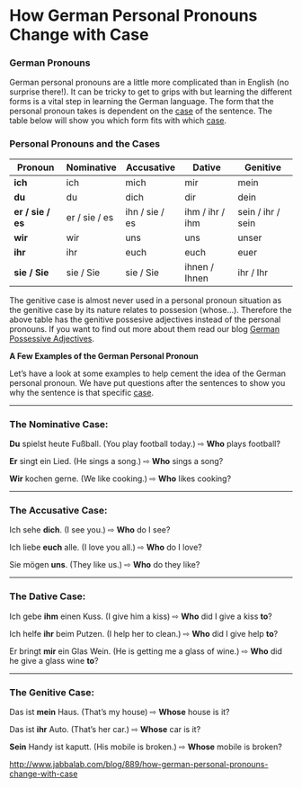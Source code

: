 # How German Personal Pronouns Change with Case

### German Pronouns

German personal pronouns are a little more complicated than in English (no surprise there!). It can be tricky to get to grips with but learning the different forms is a vital step in learning the German language. The form that the personal pronoun takes is dependent on the [case](http://www.jabbalab.com/blog/795/how-the-german-cases-work-nominative-accusative-dative-and-genetive) of the sentence. The table below will show you which form fits with which [case](http://www.jabbalab.com/blog/795/how-the-german-cases-work-nominative-accusative-dative-and-genetive).  

### Personal Pronouns and the Cases

| Pronoun           | Nominative    | Accusative     | Dative          | Genitive          |
| ----------------- | ------------- | -------------- | --------------- | ----------------- |
| **ich**           | ich           | mich           | mir             | mein              |
| **du**            | du            | dich           | dir             | dein              |
| **er / sie / es** | er / sie / es | ihn / sie / es | ihm / ihr / ihm | sein / ihr / sein |
| **wir**           | wir           | uns            | uns             | unser             |
| **ihr**           | ihr           | euch           | euch            | euer              |
| **sie / Sie**     | sie / Sie     | sie / Sie      | ihnen / Ihnen   | ihr / Ihr         |

The genitive case is almost never used in a personal pronoun situation as the genitive case by its nature relates to possesion (whose…). Therefore the above table has the genitive possesive adjectives instead of the personal pronouns. If you want to find out more about them read our blog [German Possessive Adjectives](http://www.jabbalab.com/blog/2402/german-possessive-adjectives).

**A Few Examples of the German Personal Pronoun**

Let’s have a look at some examples to help cement the idea of the German personal pronoun. We have put questions after the sentences to show you why the sentence is that specific [case](http://www.jabbalab.com/blog/795/how-the-german-cases-work-nominative-accusative-dative-and-genetive).

------

### The Nominative Case:

**Du** spielst heute Fußball. (You play football today.) ⇨ **Who** plays football?

**Er** singt ein Lied. (He sings a song.) ⇨ **Who** sings a song?

**Wir** kochen gerne. (We like cooking.) ⇨ **Who** likes cooking?

------

### The Accusative Case:

Ich sehe **dich**. (I see you.) ⇨ **Who** do I see?

Ich liebe **euch** alle. (I love you all.) ⇨ **Who** do I love?

Sie mögen **uns**. (They like us.) ⇨ **Who** do they like?

------

### The Dative Case:

Ich gebe **ihm** einen Kuss. (I give him a kiss) ⇨ **Who** did I give a kiss **to**?

Ich helfe **ihr** beim Putzen. (I help her to clean.) ⇨ **Who** did I give help **to**?

Er bringt **mir** ein Glas Wein. (He is getting me a glass of wine.) ⇨ **Who** did he give a glass wine **to**?

------

### The Genitive Case:

Das ist **mein** Haus. (That’s my house) ⇨ **Whose** house is it?

Das ist **ihr** Auto. (That’s her car.) ⇨ **Whose** car is it?

**Sein** Handy ist kaputt. (His mobile is broken.) ⇨ **Whose** mobile is broken?



http://www.jabbalab.com/blog/889/how-german-personal-pronouns-change-with-case

​    
